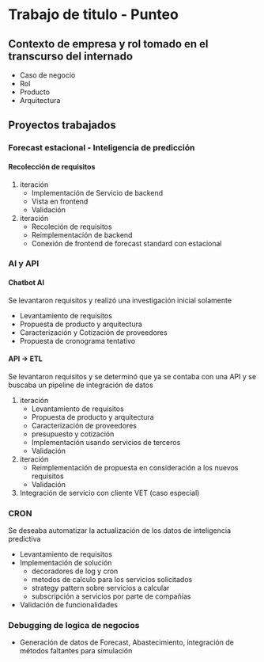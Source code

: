 # Trabajo de titulo - Punteo
 
## Contexto de empresa y rol tomado en el transcurso del internado
  - Caso de negocio
  - Rol
  - Producto
  - Arquitectura

## Proyectos trabajados
### Forecast estacional - Inteligencia de predicción
#### Recolección de requisitos
1. iteración
    - Implementación de Servicio de backend
    - Vista en frontend
    - Validación
2. iteración
    - Recoleción de requisitos
    - Reimplementación de backend
    - Conexión de frontend de forecast standard con estacional
### AI y API
#### Chatbot AI
Se levantaron requisitos y realizó una investigación inicial solamente

- Levantamiento de requisitos
- Propuesta de producto y arquitectura
- Caracterización y Cotización de proveedores
- Propuesta de cronograma tentativo
#### API -> ETL
Se levantaron requisitos y se determinó que ya se contaba con una API y se buscaba un pipeline de integración de datos
1. iteración
    - Levantamiento de requisitos
    - Propuesta de producto y arquitectura
    - Caracterización de proveedores
    - presupuesto y cotización
    - Implementación usando servicios de terceros
    - Validación
2. iteración
    - Reimplementación de propuesta en consideración a los nuevos requisitos
    - Validación
3. Integración de servicio con cliente VET (caso especial)
### CRON
Se deseaba automatizar la actualización de los datos de inteligencia predictiva
- Levantamiento de requisitos
- Implementación de solución
    - decoradores de log y cron
    - metodos de calculo para los servicios solicitados
    - strategy pattern sobre servicios a calcular
    - subscripción a servicios por parte de compañías
- Validación de funcionalidades
    
### Debugging de logica de negocios
- Generación de datos de Forecast, Abastecimiento, integración de métodos faltantes para simulación